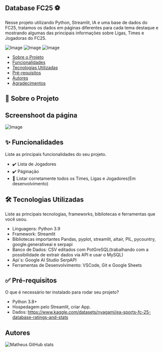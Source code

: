 ## Database FC25 ⚽

Nesse projeto utilizando Python, Streamlit, IA e uma base de dados do FC25, tratamos os dados em páginas diferentes para cada tema destaque e mostrando algumas das principais informações sobre Ligas, Times e Jogadoras do FC25.

![Image](https://github.com/user-attachments/assets/c26fffb6-7202-4700-b419-5387918b952a)
![Image](https://github.com/user-attachments/assets/f7f06ca8-e2fb-499d-bd8d-893303664c49)
![Image](https://github.com/user-attachments/assets/822588db-9554-401a-a463-22ad8ad2d0d1)

* [Sobre o Projeto](#sobre-o-projeto)
* [Funcionalidades](#funcionalidades)
* [Tecnologias Utilizadas](#tecnologias-utilizadas)
* [Pré-requisitos](#pré-requisitos)
* [Autores](#autores)
* [Agradecimentos](#agradecimentos)

## 🧐 Sobre o Projeto

## Screenshoot da página
![Image](https://github.com/user-attachments/assets/f2f98805-cd9d-4138-922b-465813e1fb12)

## ✨ Funcionalidades

Liste as principais funcionalidades do seu projeto.
* ✔️ Lista de Jogadores
* ✔️ Páginação
* 🚧 Listar corretamente todos os Times, Ligas e Jogadores(Em desenvolvimento)

## 🛠️ Tecnologias Utilizadas

Liste as principais tecnologias, frameworks, bibliotecas e ferramentas que você usou.
* Linguagens: Python 3.9
* Framework: Streamlit
* Bibliotecas importantes Pandas, pyplot, streamlit, altair, PIL, pycountry, google.generativeai e serpapi
* Banco de Dados: CSV editados com PotGreSQL(trabalhando com a possibilidade de extrair dados via API e usar o MySQL)
* Api´s: Google AI Studio SerpAPI 
* Ferramentas de Desenvolvimento: VSCode, Git e Google Sheets

## ✅ Pré-requisitos

O que é necessário ter instalado para rodar seu projeto?
* Python 3.8+
* Hospedagem pelo Streamlit, criar App.
* Dados: https://www.kaggle.com/datasets/nyagami/ea-sports-fc-25-database-ratings-and-stats

## Autores

![Matheus GitHub stats](https://github-readme-stats.vercel.app/api?username=MthGS&show_icons=true&theme=radical)
